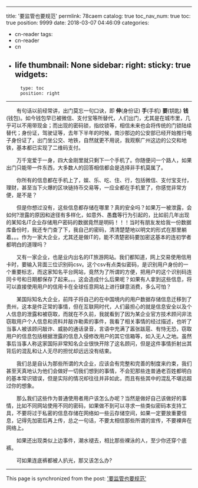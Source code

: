 
---
title: '要监管也要规范'
permlink: 78caem
catalog: true
toc_nav_num: true
toc: true
position: 9999
date: 2018-03-07 04:46:09
categories:
- cn-reader
tags:
- cn-reader
- cn
- life
thumbnail: None
sidebar:
    right:
        sticky: true
widgets:
    -
        type: toc
        position: right
---


<html>
<p>　　有句话以前经常讲，出门莫忘一句口诀，即 <strong>伸</strong>(身份证) <strong>手</strong>(手机) <strong>要</strong>(钥匙) <strong>钱</strong>(钱包)。如今钱包早已被微信、支付宝等所替代，人们出门，尤其是在城市里，几乎可以不用带现金；而出现的密码锁，指纹锁等，相信未来也会将传统的门锁陆续替代；身份证，驾驶证等，去年下半年的时候，南沙那边的公安部已经开始推行电子身份证了，出门坐公交、地铁，自然就更不用说，我观察广州这边的公交和地铁，基本都已实现了二维码支付。<br>
</p>
<p>　　万千宠爱于一身，四大金刚里就只剩下一个手机了。你随便问一个路人，如果出门只能带一件东西，大多数人的回答相信都会是选择非手机莫属了。<br>
</p>
<p>　　你所有的信息都在手机上了，娱、乐、吃、住、行，包括微信、支付宝支付，理财，甚至当下火爆的区块链持币交易等，一应全都在手机里了，你感觉非常方便，是不是？<br>
</p>
<p>　　但是你想过没有，这些信息都存储在哪里？真的安全吗？如果万一被泄露，会如何?泄露的原因和途径有多样化，如意外、愚蠢等行为引起的，比如前几年出现的某知名IT企业存储用户密码的数据竟然是明码！！！当时有朋友发给我一份数据库备份时，我还专门查了下，我自己的密码，清清楚楚地以明文的形式在那里躺着。。。作为一家大企业，尤其还是做IT的，能不清楚密码要加密这基本的连初学者都明白的道理吗？<br>
</p>
<p>　　又有一家企业，也是业内出名的IT旅游网站。我们都知道，网上交易使用信用卡时，要输入背面三位识别码csv。这个csv有点类似密码，是识别用户身份的一个重要标志，而这家知名平台网站，竟然为了所谓的方便，把用户的这个识别码连同卡号和日期都保存了起来。。。这会造成什么后果呢？如果有人拿到这些信息，将可以直接使用用户的信用卡在全球任意网站上进行肆意消费，多么可怕？<br>
</p>
<p>　　某国际知名大企业，前阵子将自己的在中国境内的用户数据存储信息迁移到了贵州，这本是件正常的事情，但在互联网时代，人们最担心的就是信息安全以及个人信息的泄露和被窃取，而就在不久前，我就看到了因为某企业官方技术顾问非法窃取用户个人信息和资料并敲诈勒索的事件，我看了相关事情的经过描述，也听了当事人被该顾问敲诈、威胁的通话录音，言语中充满了嚣张跋扈、有恃无恐，窃取用户的信息包括根据泄露的信息入侵修改用户的其它信箱等，如入无人之地。虽然事后当事人称这家国际非常知名企业很快开除了这名顾问，但是这件事情折射出其背后的混乱和让人无尽的担忧却远远没有结束。<br>
</p>
<p>　　我们总是自认为那些所谓的大企业，应该会有完整和完善的制度来约束，我们甚至天真地认为他们会做好一切我们想到的事情，不会犯那些连普通老百姓都明白的基本常识错误，但是实际的情况却往往并非如此，而且有些其中的混乱不堪远超过你的想象。<br>
</p>
<p>　　那么我们这些作为普通使用者用户该怎么办呢？当然是做好自己该做好的事情，比如不同网站使用不同的密码，如果做不到可以寻求一些类似密码本支持工具，不要将过于私密的信息存储在网络如一些云存储空间，如果一定要放重要信息，记得先加密后再上传，总之一句话，不要太相信那些所谓的宣传，不要裸奔在网络上。<br>
</p>
<p>　　如果还出现类似上边事件，潮水褪去，相比那些裸泳的人，至少你还穿个底裤。<br>
</p>
<p>　　可如果连底裤都被人扒光，那又该怎么办?</p>
</html>

- - -

This page is synchronized from the post: ['要监管也要规范'](https://steemit.com/@rivalhw/78caem)
